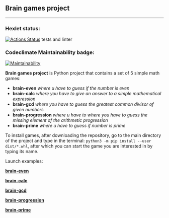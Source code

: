 
## Brain games project
___

### Hexlet  status:
[![Actions Status](https://github.com/Unbeliev4ble/python-project-49/workflows/hexlet-check/badge.svg)](https://github.com/Unbeliev4ble/python-project-49/actions) tests and linter

### Сodeclimate Maintainability badge:
[![Maintainability](https://api.codeclimate.com/v1/badges/07a25930bbd5ded6b395/maintainability)](https://codeclimate.com/github/Unbeliev4ble/python-project-49/maintainability)

**Brain games project**  is Python project that contains a set of 5 simple math games:
+ **brain-even** *where u have to guess if the number is even*
+ **brain-calc** *where you have to give an answer to a simple mathematical expression*
+ **brain-gcd** *where you have to guess the greatest common divisor of given numbers*
+ **brain-progression** *where u have to where you have to guess the missing element of the arithmetic progression*
+ **brain-prime** *where u have to guess if number is prime*


To install games, after downloading the repository, go to the main directory of the project and type in the terminal:
`python3 -m pip install --user dist/*.whl`,
after which you can start the game you are interested in by typing its name.

Launch examples:

**[brain-even](https://asciinema.org/a/kMK45IFC6IOTaoJ0akIjjbOXS)**

**[brain-calc](https://asciinema.org/a/rQCVkz10KJyf5NdSR9C2IKqxq)**

**[brain-gcd](https://asciinema.org/a/kuO5vyJ3shoUKl0hDyGLJBKZY)**

**[brain-progression](https://asciinema.org/a/PP5dOlN9ROaiXb1OdFk8XYeYX)**

**[brain-prime](https://asciinema.org/a/1Tr5trf7ahZhu1FvvcKTUD209)**